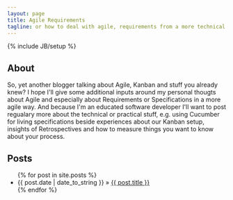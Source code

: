 ```yaml
---
layout: page
title: Agile Requirements
tagline: or how to deal with agile, requirements from a more technical view
---
```

{% include JB/setup %}

## About

So, yet another blogger talking about Agile, Kanban and stuff you already knew? I hope I'll give some additional inputs around my personal thougts about Agile and especially about Requirements or Specifications in a more agile way. And because I'm an educated software developer I'll want to post regualary more about the technical or practical stuff, e.g. using Cucumber for living specifications beside experiences about our Kanban setup, insights of Retrospectives and how to measure things you want to know about your process.

## Posts

<ul class="posts">
  {% for post in site.posts %}
    <li><span>{{ post.date | date_to_string }}</span> &raquo; <a href="{{ BASE_PATH }}{{ post.url }}">{{ post.title }}</a></li>
  {% endfor %}
</ul>